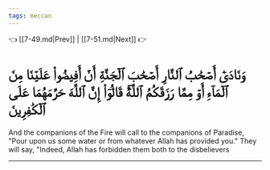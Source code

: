 ```yaml
---
tags: meccan
---
```


👈 [[7-49.md|Prev]] | [[7-51.md|Next]] 👉

# وَنَادَىٰٓ أَصۡحَٰبُ ٱلنَّارِ أَصۡحَٰبَ ٱلۡجَنَّةِ أَنۡ أَفِيضُواْ عَلَيۡنَا مِنَ ٱلۡمَآءِ أَوۡ مِمَّا رَزَقَكُمُ ٱللَّهُۚ قَالُوٓاْ إِنَّ ٱللَّهَ حَرَّمَهُمَا عَلَى ٱلۡكَٰفِرِينَ

And the companions of the Fire will call to the companions of Paradise, "Pour upon us some water or from whatever Allah has provided you." They will say, "Indeed, Allah has forbidden them both to the disbelievers

---

